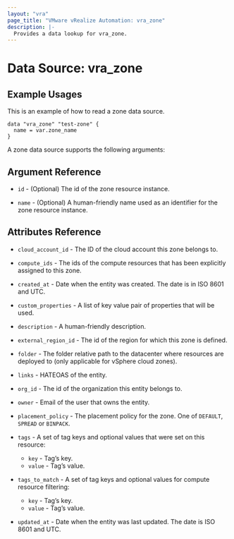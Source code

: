 ```yaml
---
layout: "vra"
page_title: "VMware vRealize Automation: vra_zone"
description: |-
  Provides a data lookup for vra_zone.
---
```


# Data Source: vra_zone

## Example Usages

This is an example of how to read a zone data source.

```hcl
data "vra_zone" "test-zone" {
  name = var.zone_name
}
```

A zone data source supports the following arguments:

## Argument Reference

* `id` - (Optional) The id of the zone resource instance.

* `name` - (Optional) A human-friendly name used as an identifier for the zone resource instance.

## Attributes Reference

* `cloud_account_id` - The ID of the cloud account this zone belongs to.

* `compute_ids` - The ids of the compute resources that has been explicitly assigned to this zone.

* `created_at` - Date when the entity was created. The date is in ISO 8601 and UTC.

* `custom_properties` - A list of key value pair of properties that will be used.

* `description` - A human-friendly description.

* `external_region_id` - The id of the region for which this zone is defined.

* `folder` - The folder relative path to the datacenter where resources are deployed to (only applicable for vSphere cloud zones).

* `links` - HATEOAS of the entity.

* `org_id` - The id of the organization this entity belongs to.

* `owner` - Email of the user that owns the entity.

* `placement_policy` - The placement policy for the zone. One of `DEFAULT`, `SPREAD` or `BINPACK`.

* `tags` - A set of tag keys and optional values that were set on this resource:
  * `key` - Tag’s key.
  * `value` - Tag’s value.

* `tags_to_match` - A set of tag keys and optional values for compute resource filtering:
  * `key` - Tag’s key.
  * `value` - Tag’s value.

* `updated_at` - Date when the entity was last updated. The date is ISO 8601 and UTC.
